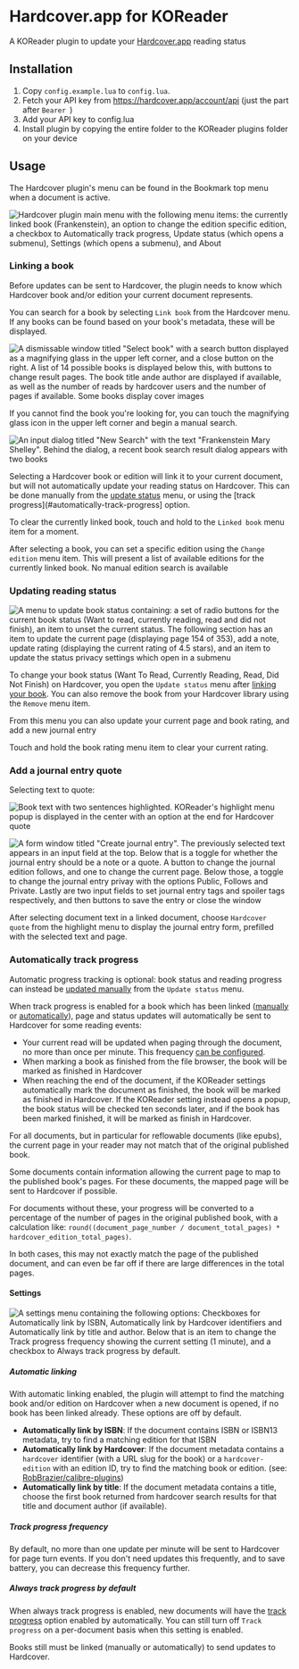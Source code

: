 # Hardcover.app for KOReader

A KOReader plugin to update your [Hardcover.app](https://hardcover.app) reading status

## Installation

1. Copy `config.example.lua` to `config.lua`.
2. Fetch your API key from https://hardcover.app/account/api (just the part after `Bearer `)
3. Add your API key to config.lua
4. Install plugin by copying the entire folder to the KOReader plugins folder on your device

## Usage

The Hardcover plugin's menu can be found in the Bookmark top menu when a document is active.

![Hardcover plugin main menu with the following menu items: the currently linked book (Frankenstein), an option to change the edition specific edition, a checkbox to Automatically track progress, Update status (which opens a submenu), Settings (which opens a submenu), and About](https://github.com/user-attachments/assets/0fd8f6fb-3a61-471f-9450-9a0b3dadc9d1)

### Linking a book

Before updates can be sent to Hardcover, the plugin needs to know which Hardcover book and/or edition your current document
represents.

You can search for a book by selecting `Link book` from the Hardcover menu. If any books can be found based
on your book's metadata, these will be displayed.

![A dismissable window titled "Select book" with a search button displayed as a magnifying glass in the upper left corner, and a close button on the right. A list of 14 possible books is displayed below this, with buttons to change result pages. The book title ande author are displayed if available, as well as the number of reads by hardcover users and the number of pages if available. Some books display cover images](https://github.com/user-attachments/assets/99d16ef0-6dda-41d8-bfdc-32c97ae09d87)

If you cannot find the book you're looking for, you can touch the magnifying glass icon in the upper left corner and
begin a manual search.

![An input dialog titled "New Search" with the text "Frankenstein Mary Shelley". Behind the dialog, a recent book search result dialog appears with two books](https://github.com/user-attachments/assets/73619448-9821-410a-901f-d8fc61185dd3)

Selecting a Hardcover book or edition will link it to your current document, but will not automatically update your
reading status on Hardcover. This can be done manually from the [update status](#updating-reading-status) menu, or using
the [track progress](#automatically-track-progress] option.

To clear the currently linked book, touch and hold to the `Linked book` menu item for a moment.

After selecting a book, you can set a specific edition using the `Change edition` menu item. This will present a list
of available editions for the currently linked book. No manual edition search is available

### Updating reading status

![A menu to update book status containing: a set of radio buttons for the current book status (Want to read, currently reading, read and did not finish), an item to unset the current status. The following section has an item to update the current page (displaying page 154 of 353), add a note, update rating (displaying the current rating of 4.5 stars), and an item to update the status privacy settings which open in a submenu](https://github.com/user-attachments/assets/55b33a0a-bda8-4ec9-918d-0409266abe3b)

To change your book status (Want To Read, Currently Reading, Read, Did Not Finish) on Hardcover, you open the
`Update status` menu after [linking your book](#linking-a-book). You can also remove the book from your Hardcover
library using the `Remove` menu item.

From this menu you can also update your current page and book rating, and add a new journal entry

Touch and hold the book rating menu item to clear your current rating.

### Add a journal entry quote

Selecting text to quote:

![Book text with two sentences highlighted. KOReader's highlight menu popup is displayed in the center with an option at the end for Hardcover quote](https://github.com/user-attachments/assets/5dba19a4-f72a-4894-820c-0cfdcc55bf68)

![A form window titled "Create journal entry". The previously selected text appears in an input field at the top. Below that is a toggle for whether the journal entry should be a note or a quote. A button to change the journal edition follows, and one to change the current page. Below those, a toggle to change the journal entry privay with the options Public, Follows and Private. Lastly are two input fields to set journal entry tags and spoiler tags respectively, and then buttons to save the entry or close the window](https://github.com/user-attachments/assets/c386f153-330f-4e1f-afa1-12fdf48a1216)

After selecting document text in a linked document, choose `Hardcover quote` from the highlight menu to display the
journal entry form, prefilled with the selected text and page.

### Automatically track progress

Automatic progress tracking is optional: book status and reading progress can instead be
[updated manually](#update-reading-status) from the `Update status` menu.

When track progress is enabled for a book which has been linked ([manually](#linking-a-book) or [automatically](#automatic-linking)),
page and status updates will automatically be sent to Hardcover for some reading events:

* Your current read will be updated when paging through the document, no more than once per minute. This frequency
[can be configured](#track-progress-frequency).
* When marking a book as finished from the file browser, the book will be marked as finished in Hardcover
* When reaching the end of the document, if the KOReader settings automatically mark the document as finished, the
book will be marked as finished in Hardcover. If the KOReader setting instead opens a popup, the book status will be checked
ten seconds later, and if the book has been marked finished, it will be marked as finish in Hardcover.

For all documents, but in particular for reflowable documents (like epubs), the current page in your reader may not
match that of the original published book.

Some documents contain information allowing the current page to map to the published book's pages. For these documents, 
the mapped page will be sent to Hardcover if possible.

For documents without these, your progress will be converted to a percentage of the number of pages in the original
published book, with a calculation like: 
`round((document_page_number / document_total_pages) * hardcover_edition_total_pages)`.

In both cases, this may not exactly match the page of the published document, and can even be far off if there
are large differences in the total pages.

#### Settings

![A settings menu containing the following options: Checkboxes for Automatically link by ISBN, Automatically link by Hardcover identifiers and Automatically link by title and author. Below that is an item to change the Track progress frequency showing the current setting (1 minute), and a checkbox to Always track progress by default.](https://github.com/user-attachments/assets/dc8a397b-f36d-49da-b880-d04d47219ed0)

##### Automatic linking

With automatic linking enabled, the plugin will attempt to find the matching book and/or edition on Hardcover
when a new document is opened, if no book has been linked already. These options are off by default.

* **Automatically link by ISBN**: If the document contains ISBN or ISBN13 metadata, try to find a matching edition for that ISBN
* **Automatically link by Hardcover**: If the document metadata contains a `hardcover` identifier (with a URL slug for the book)
  or a `hardcover-edition` with an edition ID, try to find the matching book or edition.
  (see: [RobBrazier/calibre-plugins](https://github.com/RobBrazier/calibre-plugins/tree/main/plugins/hardcover))
* **Automatically link by title**: If the document metadata contains a title, choose the first book returned from
hardcover search results for that title and document author (if available).
  
##### Track progress frequency

By default, no more than one update per minute will be sent to Hardcover for page turn events. If you don't need updates
this frequently, and to save battery, you can decrease this frequency further.

##### Always track progress by default

When always track progress is enabled, new documents will have the [track progress](#automatically-track-progress) option
enabled by automatically. You can still turn off `Track progress` on a per-document basis when this setting is enabled.

Books still must be linked (manually or automatically) to send updates to Hardcover.
